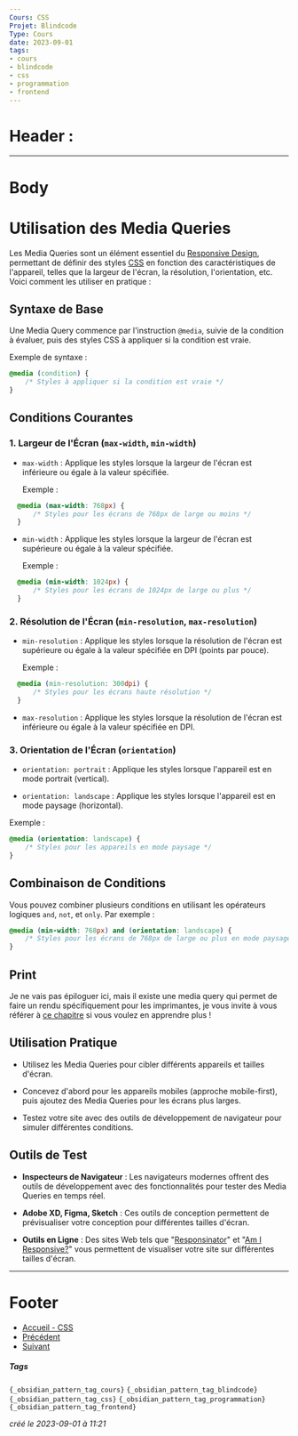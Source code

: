```yaml
---
Cours: CSS
Projet: Blindcode
Type: Cours
date: 2023-09-01
tags:
- cours
- blindcode
- css
- programmation
- frontend
---
```

   
# Header :   
   
   
-------------------------------------------------------------------------------   
# Body   
   
# Utilisation des Media Queries   
   
Les Media Queries sont un élément essentiel du [Responsive Design](../../../Tutoriels/CSS/4%20-%20Responsive%20Design%20et%20M%C3%A9dias/CSS%20-%20Introduction%20au%20responsive%20design.md), permettant de définir des styles [CSS](../../../Tutoriels/CSS/1%20-%20Introduction%20%C3%A0%20CSS%20et%20Accessibilit%C3%A9/CSS%20-%20Introduction%20-%20Qu%27est-ce%20que%20CSS%20et%20pourquoi%20c%27est%20important.md) en fonction des caractéristiques de l'appareil, telles que la largeur de l'écran, la résolution, l'orientation, etc. Voici comment les utiliser en pratique :   
   
## Syntaxe de Base   
   
Une Media Query commence par l'instruction `@media`, suivie de la condition à évaluer, puis des styles CSS à appliquer si la condition est vraie.   
   
Exemple de syntaxe :   
   
```css
@media (condition) {
    /* Styles à appliquer si la condition est vraie */
}
```
   
   
## Conditions Courantes   
   
### 1. Largeur de l'Écran (`max-width`, `min-width`)   
   
   
- `max-width` : Applique les styles lorsque la largeur de l'écran est inférieure ou égale à la valeur spécifiée.   
   
  Exemple :   
```css
  @media (max-width: 768px) {
      /* Styles pour les écrans de 768px de large ou moins */
  }
```
   
   
   
- `min-width` : Applique les styles lorsque la largeur de l'écran est supérieure ou égale à la valeur spécifiée.   
   
  Exemple :   
```css
  @media (min-width: 1024px) {
      /* Styles pour les écrans de 1024px de large ou plus */
  }
```
   
   
### 2. Résolution de l'Écran (`min-resolution`, `max-resolution`)   
   
   
- `min-resolution` : Applique les styles lorsque la résolution de l'écran est supérieure ou égale à la valeur spécifiée en DPI (points par pouce).   
   
  Exemple :   
```css
  @media (min-resolution: 300dpi) {
      /* Styles pour les écrans haute résolution */
  }
```
   
   
   
- `max-resolution` : Applique les styles lorsque la résolution de l'écran est inférieure ou égale à la valeur spécifiée en DPI.   
   
### 3. Orientation de l'Écran (`orientation`)   
   
   
- `orientation: portrait` : Applique les styles lorsque l'appareil est en mode portrait (vertical).   
   
   
- `orientation: landscape` : Applique les styles lorsque l'appareil est en mode paysage (horizontal).   
   
Exemple :   
```css
@media (orientation: landscape) {
    /* Styles pour les appareils en mode paysage */
}
```
   
   
## Combinaison de Conditions   
   
Vous pouvez combiner plusieurs conditions en utilisant les opérateurs logiques `and`, `not`, et `only`. Par exemple :   
   
```css
@media (min-width: 768px) and (orientation: landscape) {
    /* Styles pour les écrans de 768px de large ou plus en mode paysage */
}
```
   
   
## Print   
   
Je ne vais pas épiloguer ici, mais il existe une media query qui permet de faire un rendu spécifiquement pour les imprimantes, je vous invite à vous référer à [ce chapitre](../../../Tutoriels/CSS/6%20-%20Chapitres%20Bonus/CSS%20-%20La%20mediaquery%20Print.md) si vous voulez en apprendre plus !   
## Utilisation Pratique   
   
   
- Utilisez les Media Queries pour cibler différents appareils et tailles d'écran.   
   
   
- Concevez d'abord pour les appareils mobiles (approche mobile-first), puis ajoutez des Media Queries pour les écrans plus larges.   
   
   
- Testez votre site avec des outils de développement de navigateur pour simuler différentes conditions.   
   
## Outils de Test   
   
   
- **Inspecteurs de Navigateur** : Les navigateurs modernes offrent des outils de développement avec des fonctionnalités pour tester des Media Queries en temps réel.   
   
   
- **Adobe XD, Figma, Sketch** : Ces outils de conception permettent de prévisualiser votre conception pour différentes tailles d'écran.   
   
   
- **Outils en Ligne** : Des sites Web tels que "[Responsinator](http://www.responsinator.com/)" et "[Am I Responsive?](https://ui.dev/amiresponsive)" vous permettent de visualiser votre site sur différentes tailles d'écran.   
   
   
---------------------------------------------------------------------------   
# Footer   
   
   
- [Accueil - CSS](../../../Tutoriels/CSS/Accueil%20-%20CSS.md)   
- [Précédent](../../../Tutoriels/CSS/4%20-%20Responsive%20Design%20et%20M%C3%A9dias/CSS%20-%20Introduction%20au%20responsive%20design.md)   
- [Suivant](../../../Tutoriels/CSS/4%20-%20Responsive%20Design%20et%20M%C3%A9dias/CSS%20-%20Exercices%20-%20Cr%C3%A9ation%20de%20mises%20en%20page%20responsives%20simples.md)   
##### Tags   
`{_obsidian_pattern_tag_cours}` `{_obsidian_pattern_tag_blindcode}` `{_obsidian_pattern_tag_css}` `{_obsidian_pattern_tag_programmation}` `{_obsidian_pattern_tag_frontend}`   
   
*créé le 2023-09-01 à 11:21*